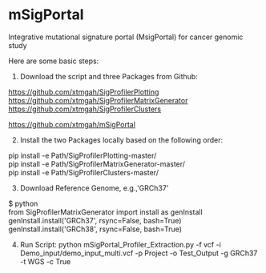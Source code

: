# mSigPortal
Integrative mutational signature portal (MsigPortal) for cancer genomic study

Here are some basic steps:

1. Download the script and three Packages from Github:

https://github.com/xtmgah/SigProfilerPlotting<br>
https://github.com/xtmgah/SigProfilerMatrixGenerator<br>
https://github.com/xtmgah/SigProfilerClusters<br>

https://github.com/xtmgah/mSigPortal


2. Install the two Packages locally based on the following order:

pip install -e Path/SigProfilerPlotting-master/ <br>
pip install -e Path/SigProfilerMatrixGenerator-master/ <br>
pip install -e Path/SigProfilerClusters-master/


3. Download Reference Genome, e.g.,'GRCh37’  

$ python <br>
from SigProfilerMatrixGenerator import install as genInstall <br>
genInstall.install('GRCh37', rsync=False, bash=True)<br>
genInstall.install('GRCh38', rsync=False, bash=True)<br>

 

4. Run Script:
python mSigPortal_Profiler_Extraction.py -f vcf -i Demo_input/demo_input_multi.vcf -p Project -o Test_Output -g GRCh37 -t WGS -c True

 
